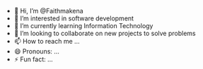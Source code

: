 - 👋 Hi, I’m @Faithmakena
- 👀 I’m interested in software development
- 🌱 I’m currently learning Information Technology 
- 💞️ I’m looking to collaborate on new projects to solve problems
- 📫 How to reach me ...
- 😄 Pronouns: ...
- ⚡ Fun fact: ...

<!---
Faithmakena/Faithmakena is a ✨ special ✨ repository because its `README.md` (this file) appears on your GitHub profile.
You can click the Preview link to take a look at your changes.
--->
